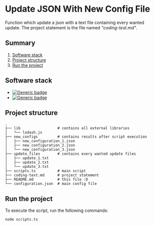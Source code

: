 ﻿
# Update JSON With New Config File

Function which update a json with a text file containing every wanted update.
The project statement is the file named *"coding-test.md"*.


## Summary

 1. [Software stack](#software-stack)
 2. [Project structure](#project-structure)
 3. [Run the project](#run-the-project)


## Software stack

- [![Generic badge](https://img.shields.io/badge/Node-v12.15.0-026e00.svg)](https://nodejs.org/en/)
- [![Generic badge](https://img.shields.io/badge/Lodash-v4.17.15-4b71ca.svg)](https://lodash.com/)

## Project structure

```
.
├── lib 				# contains all external libraries
│   └── lodash.js
├── new_configs 		# contains results after script execution
│   ├── new_configuration_1.json
│   ├── new_configuration_2.json
│   └── new_configuration_3.json
├── update_files		# contains every wanted update files
│   ├── update_1.txt
│   ├── update_2.txt
│   └── update_3.txt
├── scripts.ts			# main script
├── coding-text.md		# project statement
├── README.md			# this file :D
└── configuration.json	# main config file
```


## Run the project

To execute the script, run the following commands:

    node scripts.ts
